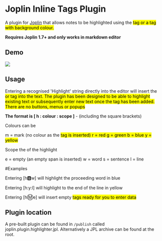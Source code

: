 # Joplin Inline Tags Plugin

A plugin for [Joplin](https://joplinapp.org/) that allows notes to be highlighted using the <MARK> tag or a <SPAN> tag with background colour.

**Requires Joplin 1.7+ and only works in markdown editor**

## Demo
![](graphics/highlighter.gif)

## Usage

Entering a recognised 'Highlight' string directly into the editor will insert the <MARK> or <SPAN> tag into the text. The plugin has been designed to be able to highlight existing text or subsequently enter new text once the tag has been added. There are no buttons, menus or popups 


**The format is [ h : colour : scope ]** - (including the square brackets)

Colours can be

m = mark (no colour as the <MARK> tag is inserted)
r = red
g = green
b = blue
y = yellow

Scope the of the highlight

e = empty (an empty span is inserted)
w = word
s = sentence
l = line

#Examples

Entering [h:b:w] will highlight the proceeding word in blue

Entering [h:y:l] will highlight to the end of the line in yellow

Entering [h:m:e] will insert empty <MARK> tags ready for you to enter data

## Plugin location

A pre-built plugin can be found in `/publish` called joplin.plugin.highlighter.jpl. Alternatively a JPL archive can be found at the root.